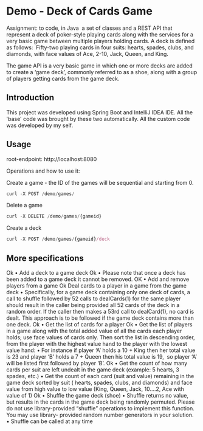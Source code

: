 # Demo - Deck of Cards Game

Assignment: to code, in Java  a set of classes and a REST API that represent a deck of poker-style playing cards along with the services for a very basic game between multiple players holding cards. A deck is defined as follows:  Fifty-two playing cards in four suits: hearts, spades, clubs, and diamonds, with face values of Ace, 2-10, Jack, Queen, and King.

The game API is a very basic game in which one or more decks are added to create a ‘game deck’, commonly referred to as a shoe, along with a group of players getting cards from the game deck.

## Introduction
This project was developed using Spring Boot and IntelliJ IDEA IDE. All the 'base' code was brought by these two automatically. All the custom code was developed by my self.


## Usage

root-endpoint: http://localhost:8080

Operations and how to use it:

Create a game - the ID of the games will be sequential and starting from 0.
```js
curl -X POST /demo/games/
```

Delete a game
```js
curl -X DELETE /demo/games/{gameid}
```

Create a deck
```js
curl -X POST /demo/games/{gameid}/deck
```

## More specifications

Ok •	Add a deck to a game deck
Ok	•	Please note that once a deck has been added to a game deck it cannot be removed.
OK 	•	Add and remove players from a game
Ok Deal cards to a player in a game from the game deck
	•	Specifically, for a game deck containing only one deck of cards, a call to shuffle followed by 52 calls to dealCards(1)   for the same player should result in the caller being provided all 52 cards of the deck in a random order. If the caller then makes a 53rd call to dealCard(1), no card is dealt. This approach is to be followed if the game deck contains more than one deck.
Ok •	Get the list of cards for a player
Ok •	Get the list of players in a game along with the total added value of all the cards each player holds; use face values of cards only. Then sort the list in descending order, from the player with the highest value hand to the player with the lowest value hand:
	•	For instance if player ‘A’ holds a 10 + King then her total value is 23 and player ‘B’ holds a 7 + Queen then his total value is 19,  so player ‘A’ will be listed first followed by player ‘B’.
Ok •	Get the count of how many cards per suit are left undealt in the game deck (example: 5 hearts, 3 spades, etc.)
	•	Get the count of each card (suit and value) remaining in the game deck sorted by suit ( hearts, spades, clubs, and diamonds) and face value from high value to low value (King, Queen, Jack, 10….2, Ace with value of 1)
Ok •	Shuffle the game deck (shoe)
	•	Shuffle returns no value, but results in the cards in the game deck being randomly permuted. Please do not use library-provided “shuffle” operations to implement this function. You may use library- provided random number generators in your solution.
	•	Shuffle can be called at any time
